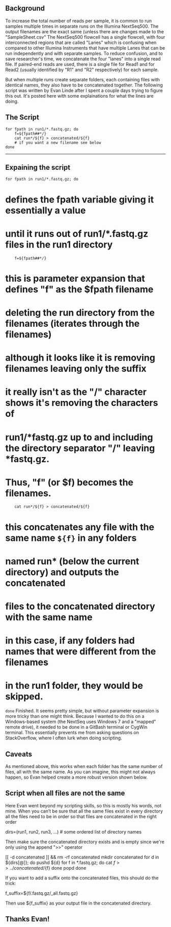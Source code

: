## Background

To increase the total number of reads per sample, 
it is common to run samples multiple times in separate runs on the Illumina NextSeq500. 
The output filenames are the exact same (unless there are changes made to the "SampleSheet.csv"
The NextSeq500 flowcell has a single flowcell, with four interconnected regions that are 
called "Lanes" which is confusing when compared to other Illumina Instruments
that have multiple Lanes that can be run independently and with separate samples.
To reduce confusion, and to save researcher's time, we concatenate the four "lanes"
into a single read file. If paired-end reads are used, there is a single file for 
Read1 and for Read2 (usually identified by "R1" and "R2" respectively) for each sample.  

But when multiple runs create separate folders, each containing files with 
identical names, they also have to be concatenated together. The following script 
was written by Evan Linde after I spent a couple days trying to figure this out.
It's posted here with some explainations for what the lines are doing.

## The Script

```
for fpath in run1/*.fastq.gz; do
    f=${fpath##*/}
    cat run*/${f} > concatenated/${f}
    # if you want a new filename see below
done
```
----------------------------------

## Expaining the script

`for fpath in run1/*.fastq.gz; do`
# defines the fpath variable giving it essentially a value 
# until it runs out of run1/*.fastq.gz files in the run1 directory

`    f=${fpath##*/}`
# this is parameter expansion that defines "f" as the $fpath filename 
# deleting the run directory from the filenames (iterates through the filenames)
# although it looks like it is removing filenames leaving only the suffix
# it really isn't as the "/" character shows it's removing the characters of 
# run1/*fastq.gz up to and including the directory separator "/" leaving *fastq.gz.
# Thus, "f" (or $f) becomes the filenames. 

`    cat run*/${f} > concatenated/${f}`
# this concatenates any file with the same name `${f}` in any folders 
# named run* (below the current directory) and outputs the concatenated 
# files to the concatenated directory with the same name
# in this case, if any folders had names that were different from the filenames 
# in the run1 folder, they would be skipped.

`done`
Finished.
It seems pretty simple, but without parameter expansion is more tricky 
than one might think. Because I wanted to do this on a Windows-based system
(the NextSeq uses Windows 7 and a "mapped" remote drive), it needed to be done
in a GitBash terminal or CygWin terminal. This essentially prevents me from 
asking questions on StackOverflow, where I often lurk when doing scripting.

## Caveats

As mentioned above, this works when each folder has the same number of files, 
all with the same name. As you can imagine, this might not always happen, so
Evan helped create a more robust version shown below.

## Script when all files are not the same

Here Evan went beyond my scripting skills, so this is mostly his words, not mine. 
When you can’t be sure that all the same files exist in every directory
all the files need to be in order so that files are concatenated in the right order

dirs=(run1, run2, run3, ...)  # some ordered list of directory names

Then make sure the concatenated directory exists and is empty since we're only 
using the append ">>" operator

[[ -d concatenated ]] && rm -rf concatenated
mkdir concatenated
for d in ${dirs[@]}; do
    pushd ${d}
    for f in *.fastq.gz; do
        cat ${f} >> ../concatenated/${f}
    done
    popd
done

If you want to add a suffix onto the concatenated files, this should do the trick:

f_suffix=${f/.fastq.gz/_all.fastq.gz}

Then use ${f_suffix} as your output file in the concatenated directory.

## Thanks Evan!





